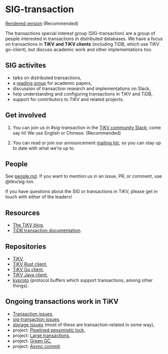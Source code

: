 # SIG-transaction

[Rendered version](https://tikv.github.io/sig-transaction/) (Recommended)

The transactions special interest group (SIG-transaction) are a group of people interested in transactions in distributed databases. We have a focus on transactions in **TiKV and TiKV clients** (including TiDB, which use TiKV go-client), but discuss academic work and other implementations too.

## SIG activites

* talks on distributed transactions,
* a [reading group](https://tikv.org/blog/sig-txn-reading-group-nov-20/) for academic papers,
* discussion of transaction research and implementations on Slack,
* help understanding and configuring transactions in TiKV and TiDB,
* support for contributors to TiKV and related projects.


## Get involved

1. You can join us in #sig-transaction in the [TiKV community Slack](https://slack.tidb.io/invite?team=tikv-wg&channel=sig-transaction&ref=community-sig); come say hi! We use English or Chinese. (Recommended)

2. You can read or join our announcement [mailing list](https://groups.google.com/d/forum/tikv-sig-transaction), so you can stay up to date with what we're up to.

## People

See [people.md](people.md). If you want to mention us in an issue, PR, or comment, use @tikv/sig-txn.

If you have questions about the SIG or transactions in TiKV, please get in touch with either of the leaders!

## Resources

* [The TiKV blog](https://tikv.org/blog/),
* [TiDB transaction documentation](https://pingcap.com/docs/stable/transaction-overview).

## Repositories

* [TiKV](https://github.com/tikv/tikv),
* [TiKV Rust client](https://github.com/tikv/client-rust/),
* [TiKV Go client](https://github.com/tikv/client-go/),
* [TiKV Java client](https://github.com/tikv/client-java/),
* [kvproto](https://github.com/pingcap/kvproto) (protocol buffers which support transactions, among other things).

## Ongoing transactions work in TiKV

* [Transaction issues](https://github.com/tikv/tikv/issues?q=is%3Aopen+is%3Aissue+label%3Acomponent%2Ftransaction),
* [sig-transaction issues](https://github.com/tikv/tikv/issues?q=is%3Aopen+is%3Aissue+label%3Asig%2Ftransaction),
* [storage issues](https://github.com/tikv/tikv/issues?q=is%3Aopen+is%3Aissue+label%3Acomponent%2Fstorage) (most of these are transaction-related in some way),
* project: [Pipelined pessimistic lock](https://github.com/tikv/tikv/projects/37),
* project: [Large transactions](https://github.com/tikv/tikv/projects/36),
* project: [Green GC](https://github.com/tikv/tikv/projects/35),
* project: [Async commit](https://github.com/tikv/tikv/projects/34).
